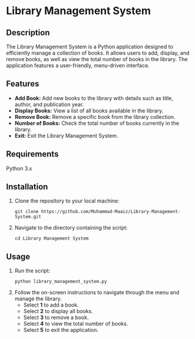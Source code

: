 <h1>Library Management System</h1>

<h2>Description</h2>
<p>The Library Management System is a Python application designed to efficiently manage a collection of books. It allows users to add, display, and remove books, as well as view the total number of books in the library. The application features a user-friendly, menu-driven interface.</p>

<h2>Features</h2>
<ul>
    <li><strong>Add Book:</strong> Add new books to the library with details such as title, author, and publication year.</li>
    <li><strong>Display Books:</strong> View a list of all books available in the library.</li>
    <li><strong>Remove Book:</strong> Remove a specific book from the library collection.</li>
    <li><strong>Number of Books:</strong> Check the total number of books currently in the library.</li>
    <li><strong>Exit:</strong> Exit the Library Management System.</li>
</ul>

<h2>Requirements</h2>
<p>Python 3.x</p>

<h2>Installation</h2>
<ol>
    <li>Clone the repository to your local machine:
        <pre><code>git clone https://github.com/Muhammad-Maaiz/Library-Management-System.git</code></pre>
    </li>
    <li>Navigate to the directory containing the script:
        <pre><code>cd Library Management System </code></pre>
    </li>
</ol>

<h2>Usage</h2>
<ol>
    <li>Run the script:
        <pre><code>python library_management_system.py</code></pre>
    </li>
    <li>Follow the on-screen instructions to navigate through the menu and manage the library.
        <ul>
            <li>Select <strong>1</strong> to add a book.</li>
            <li>Select <strong>2</strong> to display all books.</li>
            <li>Select <strong>3</strong> to remove a book.</li>
            <li>Select <strong>4</strong> to view the total number of books.</li>
            <li>Select <strong>5</strong> to exit the application.</li>
        </ul>
    </li>
</ol>
